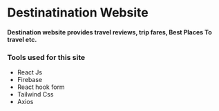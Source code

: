 # Destinatination Website

#### Destination website provides travel reviews, trip fares, Best Places To travel etc.

### Tools used for this site

- React Js
- Firebase
- React hook form
- Tailwind Css
- Axios

